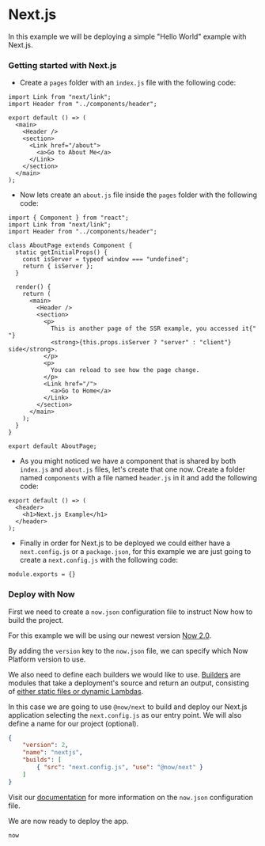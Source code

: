 # Next.js

In this example we will be deploying a simple "Hello World" example with Next.js.

### Getting started with Next.js

- Create a `pages` folder with an `index.js` file with the following code:

```
import Link from "next/link";
import Header from "../components/header";

export default () => (
  <main>
    <Header />
    <section>
      <Link href="/about">
        <a>Go to About Me</a>
      </Link>
    </section>
  </main>
);
```

- Now lets create an `about.js` file inside the `pages` folder with the following code:

```
import { Component } from "react";
import Link from "next/link";
import Header from "../components/header";

class AboutPage extends Component {
  static getInitialProps() {
    const isServer = typeof window === "undefined";
    return { isServer };
  }

  render() {
    return (
      <main>
        <Header />
        <section>
          <p>
            This is another page of the SSR example, you accessed it{" "}
            <strong>{this.props.isServer ? "server" : "client"} side</strong>.
          </p>
          <p>
            You can reload to see how the page change.
          </p>
          <Link href="/">
            <a>Go to Home</a>
          </Link>
        </section>
      </main>
    );
  }
}

export default AboutPage;
```

- As you might noticed we have a component that is shared by both `index.js` and `about.js` files, let's create that one now. Create a folder named `components` with a file named `header.js` in it and add the following code:

```
export default () => (
  <header>
    <h1>Next.js Example</h1>
  </header>
);
```

- Finally in order for Next.js to be deployed we could either have a `next.config.js` or a `package.json`, for this example we are just going to create a `next.config.js` with the following code:

```
module.exports = {}
```

### Deploy with Now

First we need to create a `now.json` configuration file to instruct Now how to build the project.

For this example we will be using our newest version [Now 2.0](https://zeit.co/now).

By adding the `version` key to the `now.json` file, we can specify which Now Platform version to use.

We also need to define each builders we would like to use. [Builders](https://zeit.co/docs/v2/deployments/builders/overview/) are modules that take a deployment's source and return an output, consisting of [either static files or dynamic Lambdas](https://zeit.co/docs/v2/deployments/builds/#sources-and-outputs).

In this case we are going to use `@now/next` to build and deploy our Next.js application selecting the `next.config.js` as our entry point. We will also define a name for our project (optional).

```json
{
    "version": 2,
    "name": "nextjs",
    "builds": [
        { "src": "next.config.js", "use": "@now/next" }
    ]
}
```

Visit our [documentation](https://zeit.co/docs/v2/deployments/configuration) for more information on the `now.json` configuration file.

We are now ready to deploy the app.

```
now
```
